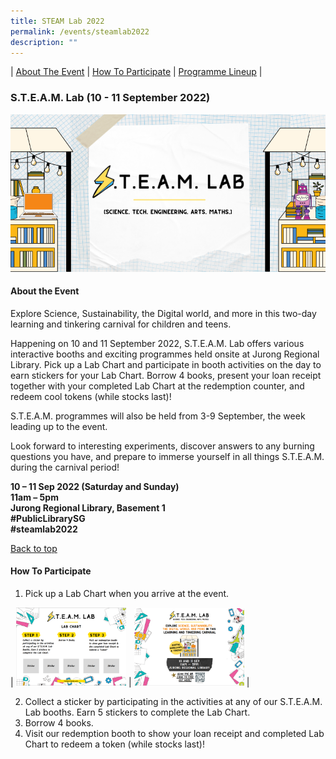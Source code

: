 ```yaml
---
title: STEAM Lab 2022
permalink: /events/steamlab2022
description: ""
---
```

| [About The Event](#about-the-event) | [How To Participate](#how-to-participate) | [Programme Lineup](#programme-lineup) | 

### S.T.E.A.M. Lab (10 - 11 September 2022)
![](/images/STEAM%20Lab%20EB%20Banner.png)

#### About the Event

Explore Science, Sustainability, the Digital world, and more in this two-day learning and tinkering carnival for children and teens.

Happening on 10 and 11 September 2022, S.T.E.A.M. Lab offers various interactive booths and exciting programmes held onsite at Jurong Regional Library. Pick up a Lab Chart and participate in booth activities on the day to earn stickers for your Lab Chart. Borrow 4 books, present your loan receipt together with your completed Lab Chart at the redemption counter, and redeem cool tokens (while stocks last)! 

S.T.E.A.M. programmes will also be held from 3-9 September, the week leading up to the event.  

Look forward to interesting experiments, discover answers to any burning questions you have, and prepare to immerse yourself in all things S.T.E.A.M. during the carnival period! 

**10 – 11 Sep 2022 (Saturday and Sunday) <br>
11am – 5pm <br>
Jurong Regional Library, Basement 1 <br>
#PublicLibrarySG <br>
#steamlab2022**

<p class="has-text-right margin--top--xl"><a href="#main-content">Back to top</a></p>


#### How To Participate

1. Pick up a Lab Chart when you arrive at the event. 

| <img src="/images/lab chart one.png" alt="Lab Chart" style="width: 35%;"> | <img src="/images/lab chart two.png" alt="Lab Chart" style="width: 35%;"> |



2. Collect a sticker by participating in the activities at any of our S.T.E.A.M. Lab booths. Earn 5 stickers to complete the Lab Chart. 
4. Borrow 4 books. 
5. Visit our redemption booth to show your loan receipt and completed Lab Chart to redeem a token (while stocks last)!
